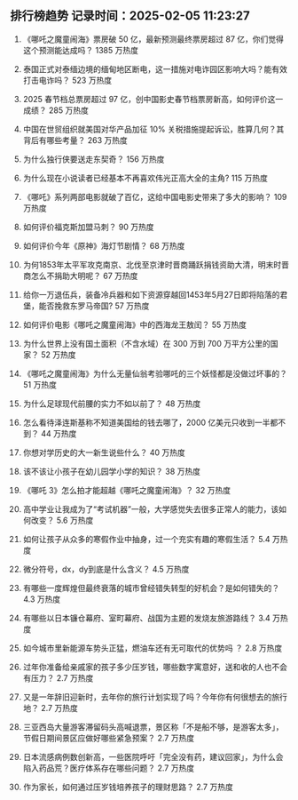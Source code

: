 
## 排行榜趋势 记录时间：2025-02-05 11:23:27
  
  1. 《哪吒之魔童闹海》票房破 50 亿，最新预测最终票房超过 87 亿，你们觉得这个预测能达成吗？ 1385 万热度
    
  2. 泰国正式对泰缅边境的缅甸地区断电，这一措施对电诈园区影响大吗？能有效打击电诈吗？ 523 万热度
    
  3. 2025 春节档总票房超过 97 亿，创中国影史春节档票房新高，如何评价这一成绩？ 285 万热度
    
  4. 中国在世贸组织就美国对华产品加征 10% 关税措施提起诉讼，胜算几何？其背后有哪些考量？ 263 万热度
    
  5. 为什么独行侠要送走东契奇？ 156 万热度
    
  6. 为什么现在小说读者已经基本不再喜欢伟光正高大全的主角? 115 万热度
    
  7. 《哪吒》系列两部电影就破了百亿，这给中国电影史带来了多大的影响？ 109 万热度
    
  8. 如何评价福克斯加盟马刺？ 90 万热度
    
  9. 如何评价今年《原神》海灯节剧情？ 68 万热度
    
  10. 为何1853年太平军攻克南京、北伐至京津时晋商踊跃捐钱资助大清，明末时晋商怎么不捐助大明呢？ 67 万热度
    
  11. 给你一万退伍兵，装备冷兵器和如下资源穿越回1453年5月27日即将陷落的君堡，能否挽救东罗马帝国? 57 万热度
    
  12. 如何评价电影《哪吒之魔童闹海》中的西海龙王敖闰？ 55 万热度
    
  13. 为什么世界上没有国土面积（不含水域）在 300 万到 700 万平方公里的国家？ 52 万热度
    
  14. 《哪吒之魔童闹海》为什么无量仙翁考验哪吒的三个妖怪都是没做过坏事的？ 51 万热度
    
  15. 为什么足球现代前腰的实力不如以前了？ 48 万热度
    
  16. 怎么看待泽连斯基称不知道美国给的钱去哪了，2000 亿美元只收到一半都不到？ 44 万热度
    
  17. 你想对学历史的大一新生说些什么？ 40 万热度
    
  18. 该不该让小孩子在幼儿园学小学的知识？ 38 万热度
    
  19. 《哪吒 3》怎么拍才能超越《哪吒之魔童闹海》？ 32 万热度
    
  20. 高中学业让我成为了“考试机器”一般，大学感觉失去很多正常人的能力，该如何改变？ 5.6 万热度
    
  21. 如何让孩子从众多的寒假作业中抽身，过一个充实有趣的寒假生活？ 5.4 万热度
    
  22. 微分符号，dx，dy到底是什么含义？ 4.5 万热度
    
  23. 有哪些一度辉煌但最终衰落的城市曾经错失转型的好机会？是如何错失的？ 4.3 万热度
    
  24. 有哪些以日本镰仓幕府、室町幕府、战国为主题的发烧友旅游路线？ 3.4 万热度
    
  25. 如今城市里新能源车势头正猛，燃油车还有无可取代的优势吗 ？ 2.8 万热度
    
  26. 过年你准备给亲戚家的孩子多少压岁钱，哪些数字寓意好，送和收的人也不会有压力？ 2.7 万热度
    
  27. 又是一年辞旧迎新时，去年你的旅行计划实现了吗？今年你有何很想去的旅行地？ 2.7 万热度
    
  28. 三亚西岛大量游客滞留码头高喊退票，景区称「不是船不够，是游客太多」，节假日期间景区应做好哪些紧急预案？ 2.7 万热度
    
  29. 日本流感病例数创新高，一些医院呼吁「完全没有药，建议回家」，为什么会陷入药品荒？医疗体系存在哪些问题？ 2.7 万热度
    
  30. 作为家长，如何通过压岁钱培养孩子的理财思路？ 2.7 万热度
    